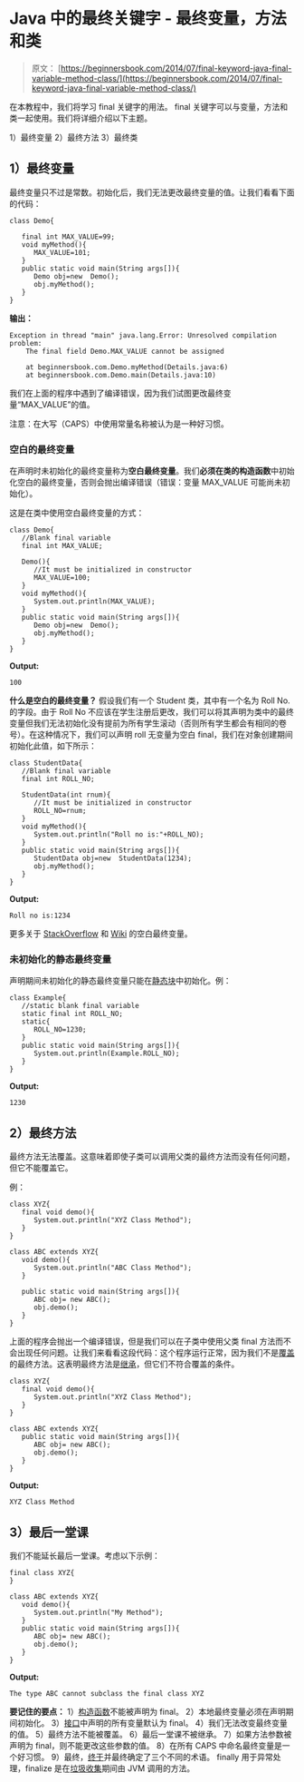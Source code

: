 # Java 中的最终关键字 - 最终变量，方法和类

> 原文： [https://beginnersbook.com/2014/07/final-keyword-java-final-variable-method-class/](https://beginnersbook.com/2014/07/final-keyword-java-final-variable-method-class/)

在本教程中，我们将学习 final 关键字的用法。 final 关键字可以与变量，方法和类一起使用。我们将详细介绍以下主题。

1）最终变量
2）最终方法
3）最终类

## 1）最终变量

最终变量只不过是常数。初始化后，我们无法更改最终变量的值。让我们看看下面的代码：

```
class Demo{  

   final int MAX_VALUE=99;
   void myMethod(){  
      MAX_VALUE=101;
   }  
   public static void main(String args[]){  
      Demo obj=new  Demo();  
      obj.myMethod();  
   }  
}
```

**输出：**

```
Exception in thread "main" java.lang.Error: Unresolved compilation problem: 
	The final field Demo.MAX_VALUE cannot be assigned

	at beginnersbook.com.Demo.myMethod(Details.java:6)
	at beginnersbook.com.Demo.main(Details.java:10)
```

我们在上面的程序中遇到了编译错误，因为我们试图更改最终变量“MAX_VALUE”的值。

注意：在大写（CAPS）中使用常量名称被认为是一种好习惯。

### 空白的最终变量

在声明时未初始化的最终变量称为**空白最终变量**。我们**必须在类的构造函数**中初始化空白的最终变量，否则会抛出编译错误（错误：变量 MAX_VALUE 可能尚未初始化）。

这是在类中使用空白最终变量的方式：

```
class Demo{  
   //Blank final variable
   final int MAX_VALUE;

   Demo(){
      //It must be initialized in constructor
      MAX_VALUE=100;
   }
   void myMethod(){  
      System.out.println(MAX_VALUE);
   }  
   public static void main(String args[]){  
      Demo obj=new  Demo();  
      obj.myMethod();  
   }  
}
```

**Output:**

```
100
```

**什么是空白的最终变量？**
假设我们有一个 Student 类，其中有一个名为 Roll No.的字段。由于 Roll No 不应该在学生注册后更改，我们可以将其声明为类中的最终变量但我们无法初始化没有提前为所有学生滚动（否则所有学生都会有相同的卷号）。在这种情况下，我们可以声明 roll 无变量为空白 final，我们在对象创建期间初始化此值，如下所示：

```
class StudentData{  
   //Blank final variable
   final int ROLL_NO;

   StudentData(int rnum){
      //It must be initialized in constructor
      ROLL_NO=rnum;
   }
   void myMethod(){  
      System.out.println("Roll no is:"+ROLL_NO);
   }  
   public static void main(String args[]){  
      StudentData obj=new  StudentData(1234);  
      obj.myMethod();  
   }  
}
```

**Output:**

```
Roll no is:1234
```

更多关于 [StackOverflow](https://stackoverflow.com/questions/11345061/why-must-a-final-variable-be-initialized-before-constructor-completes) 和 [Wiki](https://en.wikipedia.org/wiki/Final_%28Java%29#Blank_final) 的空白最终变量。

### 未初始化的静态最终变量

声明期间未初始化的静态最终变量只能在[静态块](https://beginnersbook.com/2013/04/java-static-class-block-methods-variables/ "Java – Static Class, Block, Methods and Variables")中初始化。例：

```
class Example{  
   //static blank final variable  
   static final int ROLL_NO;
   static{ 
      ROLL_NO=1230;
   }  
   public static void main(String args[]){  
      System.out.println(Example.ROLL_NO);  
   }  
}
```

**Output:**

```
1230
```

## 2）最终方法

最终方法无法覆盖。这意味着即使子类可以调用父类的最终方法而没有任何问题，但它不能覆盖它。

例：

```
class XYZ{  
   final void demo(){
      System.out.println("XYZ Class Method");
   }  
}  

class ABC extends XYZ{  
   void demo(){
      System.out.println("ABC Class Method");
   }  

   public static void main(String args[]){  
      ABC obj= new ABC();  
      obj.demo();  
   }  
}
```

上面的程序会抛出一个编译错误，但是我们可以在子类中使用父类 final 方法而不会出现任何问题。让我们来看看这段代码：这个程序运行正常，因为我们不是[覆盖](https://beginnersbook.com/2014/01/method-overriding-in-java-with-example/ "Method overriding in java with example")的最终方法。这表明最终方法是[继承](https://beginnersbook.com/2013/05/java-inheritance-types/ "Types of inheritance in Java: Single,Multiple,Multilevel & Hybrid")，但它们不符合覆盖的条件。

```
class XYZ{  
   final void demo(){
      System.out.println("XYZ Class Method");
   }  
}  

class ABC extends XYZ{  
   public static void main(String args[]){  
      ABC obj= new ABC();  
      obj.demo();  
   }  
}
```

**Output:**

```
XYZ Class Method
```

## 3）最后一堂课

我们不能延长最后一堂课。考虑以下示例：

```
final class XYZ{  
}  

class ABC extends XYZ{  
   void demo(){
      System.out.println("My Method");
   }  
   public static void main(String args[]){  
      ABC obj= new ABC(); 
      obj.demo();
   }  
}
```

**Output:**

```
The type ABC cannot subclass the final class XYZ
```

**要记住的要点：**
1）[构造函数](https://beginnersbook.com/2013/03/constructors-in-java/ "Constructors in Java – A complete study!!")不能被声明为 final。
2）本地最终变量必须在声明期间初始化。
3）[接口](https://beginnersbook.com/2013/05/java-interface/ "Interface in java with example programs")中声明的所有变量默认为 final。
4）我们无法改变最终变量的值。
5）最终方法不能被覆盖。
6）最后一堂课不被继承。
7）如果方法参数被声明为 final，则不能更改这些参数的值。
8）在所有 CAPS 中命名最终变量是一个好习惯。
9）最终，[终于](https://beginnersbook.com/2013/04/java-finally-block/ "Java Finally block – Exception handling")并最终确定了三个不同的术语。 finally 用于异常处理，finalize 是在[垃圾收集](https://beginnersbook.com/2013/04/java-garbage-collection/ "What is Garbage Collection in Java?")期间由 JVM 调用的方法。